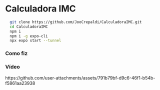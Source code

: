 # Calculadora IMC

```bash
  git clone https://github.com/JooCrepaldi/CalculadoraIMC.git
  cd CalculadoraIMC
  npm i
  npm i -g expo-cli
  npx expo start --tunnel
```

### Como fiz


### Vídeo
<div style= align-itens: center>https://github.com/user-attachments/assets/791b79bf-d9c6-46f1-b54b-f5861aa23938
</div>

